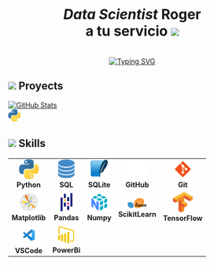 <h1 align="center"><b><i><em>Data Scientist</em></i> Roger <br> a tu servicio </b><img src="https://media.giphy.com/media/hvRJCLFzcasrR4ia7z/giphy.gif" width="35"></h1>

<link rel="stylesheet" type='text/css' href="https://cdn.jsdelivr.net/gh/devicons/devicon@latest/devicon.min.css" />

<p align="center">
  <br>
  <a href="https://git.io/typing-svg"><img src="https://readme-typing-svg.herokuapp.com?font=Stefan+Schmidt&size=40&pause=1000&center=true&vCenter=true&width=550&lines=Data+Scientist+Student;Paciencia+y+perseverancia;Aprendizaje+continuo" alt="Typing SVG" /></a>
</p>

## <img src="https://media2.giphy.com/media/QssGEmpkyEOhBCb7e1/giphy.gif?cid=ecf05e47a0n3gi1bfqntqmob8g9aid1oyj2wr3ds3mg700bl&rid=giphy.gif" width ="25"><b> Proyects</b>

<a href="https://github.com/RogerGuevara555/Proyectos-con-Python">
      		<img src="https://github-readme-stats.vercel.app/api/pin/?username=RogerGuevara555&repo=Proyectos-con-Python&theme=cobalt" alt="GitHub Stats" /><br>
          <img src="assets/python.png" width="25" alt="Python"/></img>
    	</a>

## <img src="https://media2.giphy.com/media/QssGEmpkyEOhBCb7e1/giphy.gif?cid=ecf05e47a0n3gi1bfqntqmob8g9aid1oyj2wr3ds3mg700bl&rid=giphy.gif" width ="25"><b> Skills</b>



<table>
  <tr>
    <td align="center">
      <img src="assets/python.png" width="40" alt="Python"/><br>
      <b>Python</b>
    </td>
    <td align="center">
      <img src="assets/sql.png" width="40" alt="SQL"/><br>
      <b>SQL</b>
    </td>
    <td align="center">
      <img src="assets/sqlite.png" width="40" alt="SQLite"/><br>
      <b>SQLite</b>
    </td>
    <td align="center">
      <img src="assets/github.png" width="40" alt="GitHub"/><br>
      <b>GitHub</b>
    </td>
    <td align="center">
      <img src="assets/git.svg" width="40" alt="Git"/><br>
      <b>Git</b>
    </td>
  </tr>

  <tr>
    <td align="center">
      <img src="assets/matplotlib.svg" width="40" alt="Matplotlib"/><br>
      <b>Matplotlib</b>
    </td>
    <td align="center">
      <img src="assets/pandas.svg" width="40" alt="Pandas"/><br>
      <b>Pandas</b>
    </td>
    <td align="center">
      <img src="assets/numpy.svg" width="40" alt="Numpy"/><br>
      <b>Numpy</b>
    </td>
    <td align="center">
      <img src="assets/scikitlearn.png" width="40" alt="ScikitLearn"/><br>
      <b>ScikitLearn</b>
    </td>
    <td align="center">
      <img src="assets/tensorflow.png" width="40" alt="TensorFlow"/><br>
      <b>TensorFlow</b>
    </td>
  </tr>

  <tr>
    <td align="center">
      <img src="assets/vscode.png" width="40" alt="VSCode"/><br>
      <b>VSCode</b>
    </td>
    <td align="center">
      <img src="assets/powerbi.png" width="40" alt="PowerBi"/><br>
      <b>PowerBi</b>
    </td>
    <td align="center"></td>
    <td align="center"></td>
    <td align="center"></td>
  </tr>
  
</table>







